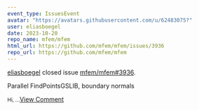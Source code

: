 ```yaml
---
event_type: IssuesEvent
avatar: "https://avatars.githubusercontent.com/u/62483075?"
user: eliasboegel
date: 2023-10-20
repo_name: mfem/mfem
html_url: https://github.com/mfem/mfem/issues/3936
repo_url: https://github.com/mfem/mfem
---
```


<a href='https://github.com/eliasboegel' target='_blank'>eliasboegel</a> closed issue <a href='https://github.com/mfem/mfem/issues/3936' target='_blank'>mfem/mfem#3936</a>.

<p>Parallel FindPointsGSLIB, boundary normals</p><small>Hi,...</small><a href='https://github.com/mfem/mfem/issues/3936' target='_blank'>View Comment</a>